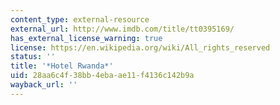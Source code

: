 ```yaml
---
content_type: external-resource
external_url: http://www.imdb.com/title/tt0395169/
has_external_license_warning: true
license: https://en.wikipedia.org/wiki/All_rights_reserved
status: ''
title: '*Hotel Rwanda*'
uid: 28aa6c4f-38bb-4eba-ae11-f4136c142b9a
wayback_url: ''
---
```

